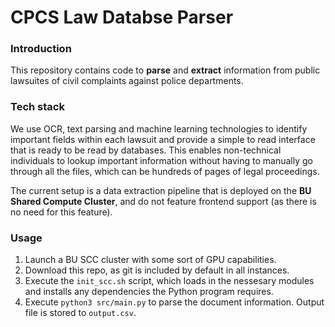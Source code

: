 # CPCS Law Databse Parser


### Introduction
This repository contains code to **parse** and **extract** information from public lawsuites of civil complaints against police departments.

### Tech stack
We use OCR, text parsing and machine learning technologies to identify important fields within each lawsuit and provide a simple to read interface that is ready to be read by databases. This enables non-technical individuals to lookup important information without having to manually go through all the files, which can be hundreds of pages of legal proceedings.

The current setup is a data extraction pipeline that is deployed on the **BU Shared Compute Cluster**, and do not feature frontend support (as there is no need for this feature).

### Usage
1. Launch a BU SCC cluster with some sort of GPU capabilities.
2. Download this repo, as git is included by default in all instances.
3. Execute the `init_scc.sh` script, which loads in the nessesary modules and installs any dependencies the Python program requires.
4. Execute `python3 src/main.py` to parse the document information. Output file is stored to `output.csv`.